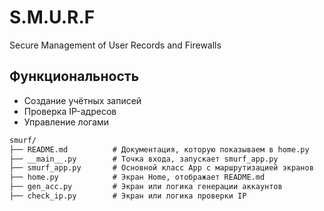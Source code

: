 # S.M.U.R.F

Secure Management of User Records and Firewalls

## Функциональность
- Создание учётных записей
- Проверка IP-адресов
- Управление логами

```markdown
smurf/
├── README.md          # Документация, которую показываем в home.py
├── __main__.py        # Точка входа, запускает smurf_app.py
├── smurf_app.py       # Основной класс App с маршрутизацией экранов
├── home.py            # Экран Home, отображает README.md
├── gen_acc.py         # Экран или логика генерации аккаунтов
├── check_ip.py        # Экран или логика проверки IP
```
